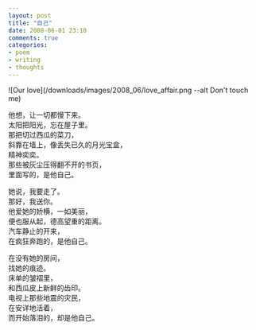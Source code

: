 ```yaml
---
layout: post
title: "自己"
date: 2008-06-01 23:10
comments: true
categories:
- poem
- writing
- thoughts
---
```


![Our love](/downloads/images/2008_06/love_affair.png --alt Don't touch me)

他想，让一切都慢下来。<br/>
太阳把阳光，忘在屋子里。<br/>
那把切过西瓜的菜刀，<br/>
斜靠在墙上，像丢失已久的月光宝盒，<br/>
精神奕奕。<br/>
那些被灰尘压得翻不开的书页，<br/>
里面写的，是他自己。

她说，我要走了。<br/>
那好，我送你。<br/>
他爱她的娇横，一如美丽，<br/>
便也服从起，德高望重的距离。<br/>
汽车静止的开来，<br/>
在疯狂奔跑的，是他自己。

在没有她的房间，<br/>
找她的痕迹。<br/>
床单的皱褶里，<br/>
和西瓜皮上新鲜的齿印。<br/>
电视上那些地震的灾民，<br/>
在安详地活着，<br/>
而开始落泪的，却是他自己。
